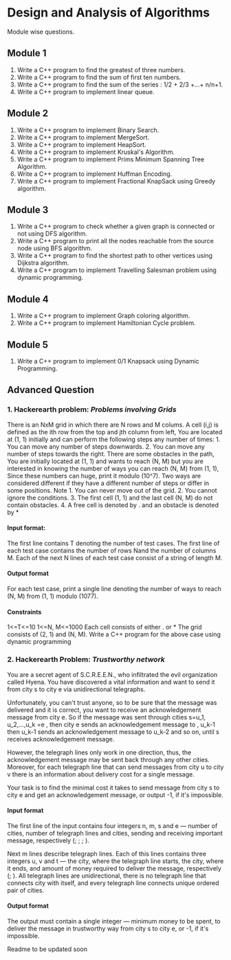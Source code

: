 # Design and Analysis of Algorithms
Module wise questions.

## Module 1
1. Write a C++ program to find the greatest of three numbers.
2. Write a C++ program to find the sum of first ten numbers.
3. Write a C++ program to find the sum of the series : 1/2 + 2/3 +...+ n/n+1.
4. Write a C++ program to implement linear queue.

## Module 2
1. Write a C++ program to implement Binary Search.
2. Write a C++ program to implement MergeSort.
3. Write a C++ program to implement HeapSort.
4. Write a C++ program to implement Kruskal's Algorithm.
5. Write a C++ program to implement Prims Minimum Spanning Tree Algorithm.
6. Write a C++ program to implement Huffman Encoding.
7. Write a C++ program to implement Fractional KnapSack using Greedy algorithm.

## Module 3
1. Write a C++ program to check whether a given graph is connected or not using DFS algorithm.
2. Write a C++ program to print all the nodes reachable from the source node using BFS algorithm.
3. Write a C++ program to find the shortest path to other vertices using Dijkstra algorithm.
4. Write a C++ program to implement Travelling Salesman problem using dynamic programming.

## Module 4
1. Write a C++ program to implement Graph coloring algorithm.
2. Write a C++ program to implement Hamiltonian Cycle problem.

## Module 5
1. Write a C++ program to implement 0/1 Knapsack using Dynamic Programming.

## Advanced Question
### 1. Hackerearth problem: *Problems involving Grids*
There is an NxM grid in which there are N rows and M colums. A cell (i,j) is defined as the ith row from the top and jth column from left, You are located at (1, 1) initially and can perform the following steps any number of times: 
        1. You can move any number of steps downwards. 
        2. You can move any number of steps towards the right. 
  There are some obstacles in the path, You are initially located at (1, 1) and wants to reach (N, M) but you are interested in knowing the number of ways you can reach (N, M) from (1, 1), Since these numbers can huge, print it modulo (10^7). Two ways are considered different if they have a different number of steps or differ in some positions. Note 
        1. You can never move out of the grid.
        2. You cannot ignore the conditions. 
        3. The first cell (1, 1) and the last cell (N, M) do not contain obstacles. 
        4. A free cell is denoted by . and an obstacle is denoted by *
  #### Input format: 
  The first line contains T denoting the number of test cases. 
  The first line of each test case contains the number of rows Nand the number of columns M. 
  Each of the next N lines of each test case consist of a string of length M. 
  #### Output format 
  For each test case, print a single line denoting the number of ways to reach (N, M) from (1, 1) modulo (1077). 
  #### Constraints 
  1<=T<=10 
  1<=N, M<=1000 
  Each cell consists of either . or *
  The grid consists of (2, 1) and (N, M). Write a C++ program for the above case using dynamic programming

### 2. Hackerearth Problem: *Trustworthy network*
You are a secret agent of S.C.R.E.E.N., who infiltrated the evil organization called Hyena. You have discovered a vital information and want to send it from city s to city e via unidirectional telegraphs.

  Unfortunately, you can't trust anyone, so to be sure that the message was delivered and it is correct, you want to receive an acknowledgement message from city e. So if the message was sent through cities s=u_1, u_2,...,u_k =e , then city e sends an acknowledgement message to , u_k-1 then u_k-1 sends an acknowledgement message to u_k-2 and so on, until s receives acknowledgement message.

  However, the telegraph lines only work in one direction, thus, the acknowledgement message may be sent back through any other cities. Moreover, for each telegraph line that can send messages from city u to city v there is an information about delivery cost for a single message.

  Your task is to find the minimal cost it takes to send message from city s to city e and get an acknowledgement message, or output -1, if it's impossible.

  #### Input format
  The first line of the input contains four integers n, m, s and e — number of cities, number of telegraph lines and cities, sending and receiving important message, respectively (; ; ; ).

  Next m lines describe telegraph lines. Each of this lines contains three integers u, v and t — the city, where the telegraph line starts, the city, where it ends, and amount of money required to deliver the message, respectively (; ). All telegraph lines are unidirectional, there is no telegraph line that connects city with itself, and every telegraph line connects unique ordered pair of cities.

  #### Output format
  The output must contain a single integer — minimum money to be spent, to deliver the message in trustworthy way from city s to city e, or -1, if it's impossible.


Readme to be updated soon
